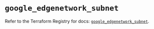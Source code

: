 # `google_edgenetwork_subnet`

Refer to the Terraform Registry for docs: [`google_edgenetwork_subnet`](https://registry.terraform.io/providers/hashicorp/google-beta/6.28.0/docs/resources/google_edgenetwork_subnet).
